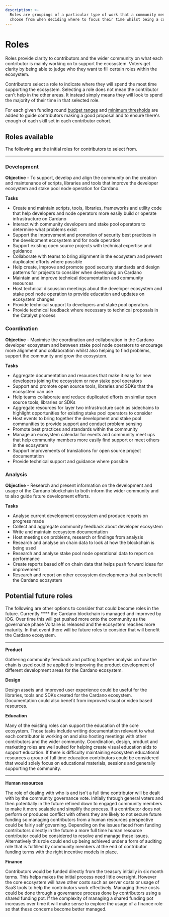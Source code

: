 ```yaml
---
description: >-
  Roles are groupings of a particular type of work that a community member will
  choose from when deciding where to focus their time whilst being a contributor
---
```


# Roles

Roles provide clarity to contributors and the wider community on what each contributor is mainly working on to support the ecosystem. Voters get clarity by being able to judge who they want to fill certain roles within the ecosystem.

Contributors select a role to indicate where they will spend the most time supporting the ecosystem. Selecting a role does not mean the contributor can't help in the other areas. It instead simply means they will look to spend the majority of their time in that selected role.

For each given funding round [budget ranges](budget-ranges.md) and [minimum thresholds](minimum-thresholds.md) are added to guide contributors making a good proposal and to ensure there's enough of each skill set in each contributor cohort.



## Roles available

The following are the initial roles for contributors to select from.

****

### Development

**Objective** - To support, develop and align the community on the creation and maintenance of scripts, libraries and tools that improve the developer ecosystem and stake pool node operation for Cardano.

**Tasks**

* Create and maintain scripts, tools, libraries, frameworks and utility code that help developers and node operators more easily build or operate infrastructure on Cardano
* Interact with community developers and stake pool operators to determine what problems exist
* Support the improvement and promotion of security best practices in the development ecosystem and for node operation&#x20;
* Support existing open source projects with technical expertise and guidance
* Collaborate with teams to bring alignment in the ecosystem and prevent duplicated efforts where possible
* Help create, improve and promote good security standards and design patterns for projects to consider when developing on Cardano
* Maintain and improve technical documentation and community resources
* Host technical discussion meetings about the developer ecosystem and stake pool node operation to provide education and updates on ecosystem changes
* Provide technical support to developers and stake pool operators
* Provide technical feedback where necessary to technical proposals in the Catalyst process



### Coordination

**Objective** - Maximise the coordination and collaboration in the Cardano developer ecosystem and between stake pool node operators to encourage more alignment and collaboration whilst also helping to find problems, support the community and grow the ecosystem.&#x20;



**Tasks**

* Aggregate documentation and resources that make it easy for new developers joining the ecosystem or new stake pool operators
* Support and promote open source tools, libraries and SDKs that the ecosystem can use
* Help teams collaborate and reduce duplicated efforts on similar open source tools, libraries or SDKs
* Aggregate resources for layer two infrastructure such as sidechains to highlight opportunities for existing stake pool operators to consider
* Host events to bring together the development and stake pool communities to provide support and conduct problem sensing
* Promote best practices and standards within the community
* Manage an ecosystem calendar for events and community meet ups that help community members more easily find support or meet others in the ecosystem&#x20;
* Support improvements of translations for open source project documentation
* Provide technical support and guidance where possible



### Analysis

**Objective** - Research and present information on the development and usage of the Cardano blockchain to both inform the wider community and to also guide future development efforts.

**Tasks**

* Analyse current development ecosystem and produce reports on progress made
* Collect and aggregate community feedback about developer ecosystem
* Write and maintain ecosystem documentation
* Host meetings on problems, research or findings from analysis
* Research and analyse on chain data to look at how the blockchain is being used
* Research and analyse stake pool node operational data to report on performance
* Create reports based off on chain data that helps push forward ideas for improvement
* Research and report on other ecosystem developments that can benefit the Cardano ecosystem



## Potential future roles

The following are other options to consider that could become roles in the future. Currently **** the Cardano blockchain is managed and improved by IOG. Over time this will get pushed more onto the community as the governance phase Voltaire is released and the ecosystem reaches more maturity. In that event there will be future roles to consider that will benefit the Cardano ecosystem.

****

**Product**

Gathering community feedback and putting together analysis on how the chain is used could be applied to improving the product development of different development areas for the Cardano ecosystem.&#x20;



**Design**

Design assets and improved user experience could be useful for the libraries, tools and SDKs created for the Cardano ecosystem. Documentation could also benefit from improved visual or video based resources.



**Education**

Many of the existing roles can support the education of the core ecosystem. Those tasks include writing documentation relevant to what each contributor is working on and also hosting meetings with other contributors and the wider community. Coordination, design, product and marketing roles are well suited for helping create visual education aids to support education. If there is difficulty maintaining ecosystem educational resources a group of full time education contributors could be considered that would solely focus on educational materials, sessions and generally supporting the community.

****

**Human resources**

The role of dealing with who is and isn't a full time contributor will be dealt with by the community governance vote. Initially through general voters and then potentially in the future refined down to engaged community members to make it more scalable and simplify the process. If a contributor does not perform or produces conflict with others they are likely to not secure future funding so managing contributors from a human resources perspective could be fairly self governing. Depending on the issues faced from funding contributors directly in the future a more full time human resource contributor could be considered to resolve and manage these issues. Alternatively this role could end up being achieved under a form of auditing role that is fulfilled by community members at the end of contributor funding terms with the right incentive models in place.



**Finance**

Contributors would be funded directly from the treasury initially in six month terms. This helps makes the initial process need little oversight. However the core ecosystem will have other costs such as server costs or usage of SaaS tools to help the contributors work effectively. Managing these costs could be done through a governance process done by contributors using a shared funding pot. If the complexity of managing a shared funding pot increases over time it will make sense to explore the usage of a finance role so that these concerns become better managed.
